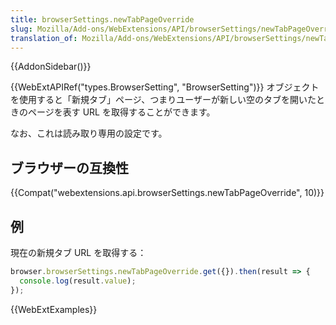 ```yaml
---
title: browserSettings.newTabPageOverride
slug: Mozilla/Add-ons/WebExtensions/API/browserSettings/newTabPageOverride
translation_of: Mozilla/Add-ons/WebExtensions/API/browserSettings/newTabPageOverride
---
```

{{AddonSidebar()}}

{{WebExtAPIRef("types.BrowserSetting", "BrowserSetting")}} オブジェクトを使用すると「新規タブ」ページ、つまりユーザーが新しい空のタブを開いたときのページを表す URL を取得することができます。

なお、これは読み取り専用の設定です。

## ブラウザーの互換性

{{Compat("webextensions.api.browserSettings.newTabPageOverride", 10)}}

## 例

現在の新規タブ URL を取得する：

```js
browser.browserSettings.newTabPageOverride.get({}).then(result => {
  console.log(result.value);
});
```

{{WebExtExamples}}
